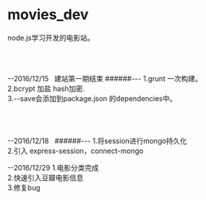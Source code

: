 # movies_dev

node.js学习开发的电影站。

<br>
<br>

--2016/12/15   建站第一期结束
######---
  1.grunt 一次构建。<br>
  2.bcrypt 加盐 hash加密.<br>
  3.--save会添加到package.json 的dependencies中。<br>
   
<br>
<br>
<br>    

--2016/12/18   
######---
  1.将session进行mongo持久化<br>
  2.引入 express-session，connect-mongo<br>


--2016/12/29
  1.电影分类完成<br>
  2.快速引入豆瓣电影信息<br>
  3.修复bug<br>





   
